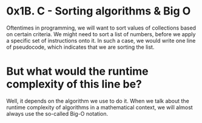 # 0x1B. C - Sorting algorithms & Big O
Oftentimes in programming, we will want to sort values of collections based on
certain criteria. We might need to sort a list of numbers, before we apply a
specific set of instructions onto it. In such a case, we would write one line of
pseudocode, which indicates that we are sorting the list. 

# But what would the runtime complexity of this line be?
Well, it depends on the algorithm we use to do it. When we talk about the
runtime complexity of algorithms in a mathematical context, we will almost
always use the so-called Big-O notation.